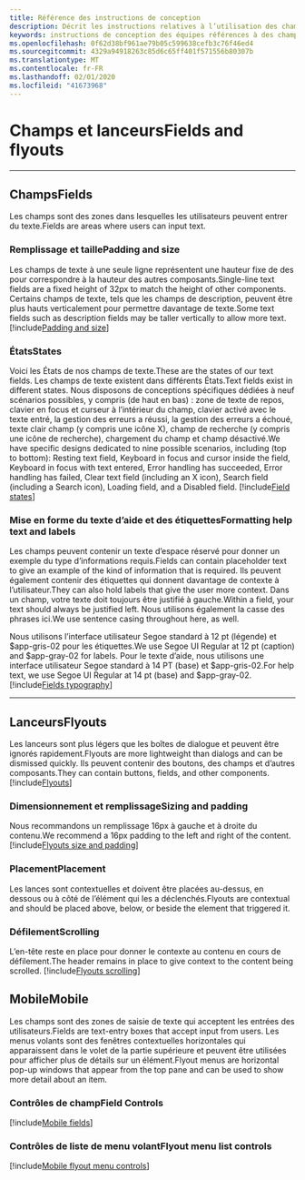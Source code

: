 ```yaml
---
title: Référence des instructions de conception
description: Décrit les instructions relatives à l’utilisation des champs et des lanceurs dans vos applications
keywords: instructions de conception des équipes références à des champs et des lanceurs
ms.openlocfilehash: 0f62d38bf961ae79b05c599638cefb3c76f46ed4
ms.sourcegitcommit: 4329a94918263c85d6c65ff401f571556b80307b
ms.translationtype: MT
ms.contentlocale: fr-FR
ms.lasthandoff: 02/01/2020
ms.locfileid: "41673968"
---
```

# <a name="fields-and-flyouts"></a><span data-ttu-id="30088-104">Champs et lanceurs</span><span class="sxs-lookup"><span data-stu-id="30088-104">Fields and flyouts</span></span>

---

## <a name="fields"></a><span data-ttu-id="30088-105">Champs</span><span class="sxs-lookup"><span data-stu-id="30088-105">Fields</span></span>

<span data-ttu-id="30088-106">Les champs sont des zones dans lesquelles les utilisateurs peuvent entrer du texte.</span><span class="sxs-lookup"><span data-stu-id="30088-106">Fields are areas where users can input text.</span></span>

### <a name="padding-and-size"></a><span data-ttu-id="30088-107">Remplissage et taille</span><span class="sxs-lookup"><span data-stu-id="30088-107">Padding and size</span></span>

<span data-ttu-id="30088-108">Les champs de texte à une seule ligne représentent une hauteur fixe de des pour correspondre à la hauteur des autres composants.</span><span class="sxs-lookup"><span data-stu-id="30088-108">Single-line text fields are a fixed height of 32px to match the height of other components.</span></span> <span data-ttu-id="30088-109">Certains champs de texte, tels que les champs de description, peuvent être plus hauts verticalement pour permettre davantage de texte.</span><span class="sxs-lookup"><span data-stu-id="30088-109">Some text fields such as description fields may be taller vertically to allow more text.</span></span>
[!include[Padding and size](~/includes/design/fields-image-padding.html)]

### <a name="states"></a><span data-ttu-id="30088-110">États</span><span class="sxs-lookup"><span data-stu-id="30088-110">States</span></span>

<span data-ttu-id="30088-111">Voici les États de nos champs de texte.</span><span class="sxs-lookup"><span data-stu-id="30088-111">These are the states of our text fields.</span></span> <span data-ttu-id="30088-112">Les champs de texte existent dans différents États.</span><span class="sxs-lookup"><span data-stu-id="30088-112">Text fields exist in different states.</span></span> <span data-ttu-id="30088-113">Nous disposons de conceptions spécifiques dédiées à neuf scénarios possibles, y compris (de haut en bas) : zone de texte de repos, clavier en focus et curseur à l’intérieur du champ, clavier activé avec le texte entré, la gestion des erreurs a réussi, la gestion des erreurs a échoué, texte clair champ (y compris une icône X), champ de recherche (y compris une icône de recherche), chargement du champ et champ désactivé.</span><span class="sxs-lookup"><span data-stu-id="30088-113">We have specific designs dedicated to nine possible scenarios, including (top to bottom): Resting text field, Keyboard in focus and cursor inside the field, Keyboard in focus with text entered, Error handling has succeeded, Error handling has failed, Clear text field (including an X icon), Search field (including a Search icon), Loading field, and a Disabled field.</span></span>
[!include[Field states](~/includes/design/fields-image-states.html)]

### <a name="formatting-help-text-and-labels"></a><span data-ttu-id="30088-114">Mise en forme du texte d’aide et des étiquettes</span><span class="sxs-lookup"><span data-stu-id="30088-114">Formatting help text and labels</span></span>

<span data-ttu-id="30088-115">Les champs peuvent contenir un texte d’espace réservé pour donner un exemple du type d’informations requis.</span><span class="sxs-lookup"><span data-stu-id="30088-115">Fields can contain placeholder text to give an example of the kind of information that is required.</span></span> <span data-ttu-id="30088-116">Ils peuvent également contenir des étiquettes qui donnent davantage de contexte à l’utilisateur.</span><span class="sxs-lookup"><span data-stu-id="30088-116">They can also hold labels that give the user more context.</span></span> <span data-ttu-id="30088-117">Dans un champ, votre texte doit toujours être justifié à gauche.</span><span class="sxs-lookup"><span data-stu-id="30088-117">Within a field, your text should always be justified left.</span></span> <span data-ttu-id="30088-118">Nous utilisons également la casse des phrases ici.</span><span class="sxs-lookup"><span data-stu-id="30088-118">We use sentence casing throughout here, as well.</span></span>

<span data-ttu-id="30088-119">Nous utilisons l’interface utilisateur Segoe standard à 12 pt (légende) et $app-gris-02 pour les étiquettes.</span><span class="sxs-lookup"><span data-stu-id="30088-119">We use Segoe UI Regular at 12 pt (caption) and $app-gray-02 for labels.</span></span> <span data-ttu-id="30088-120">Pour le texte d’aide, nous utilisons une interface utilisateur Segoe standard à 14 PT (base) et $app-gris-02.</span><span class="sxs-lookup"><span data-stu-id="30088-120">For help text, we use Segoe UI Regular at 14 pt (base) and $app-gray-02.</span></span>
[!include[Fields typography](~/includes/design/fields-image-typography.html)]

---

## <a name="flyouts"></a><span data-ttu-id="30088-121">Lanceurs</span><span class="sxs-lookup"><span data-stu-id="30088-121">Flyouts</span></span>

<span data-ttu-id="30088-122">Les lanceurs sont plus légers que les boîtes de dialogue et peuvent être ignorés rapidement.</span><span class="sxs-lookup"><span data-stu-id="30088-122">Flyouts are more lightweight than dialogs and can be dismissed quickly.</span></span> <span data-ttu-id="30088-123">Ils peuvent contenir des boutons, des champs et d’autres composants.</span><span class="sxs-lookup"><span data-stu-id="30088-123">They can contain buttons, fields, and other components.</span></span>
[!include[Flyouts](~/includes/design/flyouts-image.html)]

### <a name="sizing-and-padding"></a><span data-ttu-id="30088-124">Dimensionnement et remplissage</span><span class="sxs-lookup"><span data-stu-id="30088-124">Sizing and padding</span></span>

<span data-ttu-id="30088-125">Nous recommandons un remplissage 16px à gauche et à droite du contenu.</span><span class="sxs-lookup"><span data-stu-id="30088-125">We recommend a 16px padding to the left and right of the content.</span></span>
[!include[Flyouts size and padding](~/includes/design/flyouts-image-sizepadding.html)]

### <a name="placement"></a><span data-ttu-id="30088-126">Placement</span><span class="sxs-lookup"><span data-stu-id="30088-126">Placement</span></span>

<span data-ttu-id="30088-127">Les lances sont contextuelles et doivent être placées au-dessus, en dessous ou à côté de l’élément qui les a déclenchés.</span><span class="sxs-lookup"><span data-stu-id="30088-127">Flyouts are contextual and should be placed above, below, or beside the element that triggered it.</span></span>

### <a name="scrolling"></a><span data-ttu-id="30088-128">Défilement</span><span class="sxs-lookup"><span data-stu-id="30088-128">Scrolling</span></span>

<span data-ttu-id="30088-129">L’en-tête reste en place pour donner le contexte au contenu en cours de défilement.</span><span class="sxs-lookup"><span data-stu-id="30088-129">The header remains in place to give context to the content being scrolled.</span></span>
[!include[Flyouts scrolling](~/includes/design/flyouts-image-scrolling.html)]

## <a name="mobile"></a><span data-ttu-id="30088-130">Mobile</span><span class="sxs-lookup"><span data-stu-id="30088-130">Mobile</span></span>

<span data-ttu-id="30088-131">Les champs sont des zones de saisie de texte qui acceptent les entrées des utilisateurs.</span><span class="sxs-lookup"><span data-stu-id="30088-131">Fields are text-entry boxes that accept input from users.</span></span> <span data-ttu-id="30088-132">Les menus volants sont des fenêtres contextuelles horizontales qui apparaissent dans le volet de la partie supérieure et peuvent être utilisées pour afficher plus de détails sur un élément.</span><span class="sxs-lookup"><span data-stu-id="30088-132">Flyout menus are horizontal pop-up windows that appear from the top pane and can be used to show more detail about an item.</span></span>

### <a name="field-controls"></a><span data-ttu-id="30088-133">Contrôles de champ</span><span class="sxs-lookup"><span data-stu-id="30088-133">Field Controls</span></span>

[!include[Mobile fields](~/includes/design/fields-mobile-image.html)]

### <a name="flyout-menu-list-controls"></a><span data-ttu-id="30088-134">Contrôles de liste de menu volant</span><span class="sxs-lookup"><span data-stu-id="30088-134">Flyout menu list controls</span></span>

[!include[Mobile flyout menu controls](~/includes/design/flyout-menu-mobile-image.html)]
